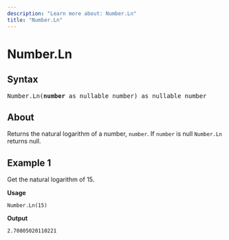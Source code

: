 ```yaml
---
description: "Learn more about: Number.Ln"
title: "Number.Ln"
---
```

# Number.Ln

## Syntax

<pre>
Number.Ln(<b>number</b> as nullable number) as nullable number
</pre>
  
## About

Returns the natural logarithm of a number, `number`. If `number` is null `Number.Ln` returns null.

## Example 1

Get the natural logarithm of 15.

**Usage**

```powerquery-m
Number.Ln(15)
```

**Output**

`2.70805020110221`
